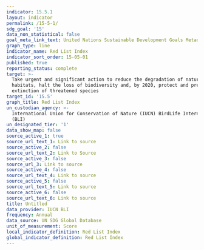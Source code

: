 ```yaml
---
indicator: 15.5.1
layout: indicator
permalink: /15-5-1/
sdg_goal: '15'
data_non_statistical: false
goal_meta_link_text: United Nations Sustainable Development Goals Metadata (PDF 440 KB)
graph_type: line
indicator_name: Red List Index
indicator_sort_order: 15-05-01
published: true
reporting_status: complete
target: >-
  Take urgent and significant action to reduce the degradation of natural
  habitats, halt the loss of biodiversity and, by 2020, protect and prevent the
  extinction of threatened species
target_id: '15.5'
graph_title: Red List Index
un_custodian_agency: >-
  International Union for Conservation of Nature (IUCN) BirdLife International
  (BLI)
un_designated_tier: '1'
data_show_map: false
source_active_1: true
source_url_text_1: Link to source
source_active_2: false
source_url_text_2: Link to Source
source_active_3: false
source_url_3: Link to source
source_active_4: false
source_url_text_4: Link to source
source_active_5: false
source_url_text_5: Link to source
source_active_6: false
source_url_text_6: Link to source
title: Untitled
data_provider: IUCN BLI
frequency: Annual
data_source: UN SDG Global Database
unit_of_measurement: Score
local_indicator_definition: Red List Index
global_indicator_definition: Red List Index
---
```

